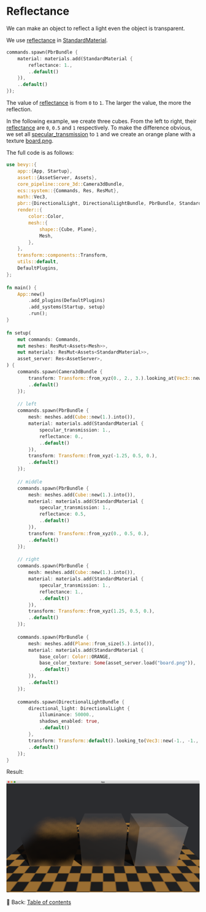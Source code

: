 # Reflectance

We can make an object to reflect a light even the object is transparent.

We use [reflectance](https://docs.rs/bevy/latest/bevy/pbr/struct.StandardMaterial.html#structfield.reflectance) in [StandardMaterial](https://docs.rs/bevy/latest/bevy/pbr/struct.StandardMaterial.html).

```rust
commands.spawn(PbrBundle {
    material: materials.add(StandardMaterial {
        reflectance: 1.,
        ..default()
    }),
    ..default()
});
```

The value of [reflectance](https://docs.rs/bevy/latest/bevy/pbr/struct.StandardMaterial.html#structfield.reflectance) is from `0` to `1`.
The larger the value, the more the reflection.

In the following example, we create three cubes.
From the left to right, their [reflectance](https://docs.rs/bevy/latest/bevy/pbr/struct.StandardMaterial.html#structfield.reflectance) are `0`, `0.5` and `1` respectively.
To make the difference obvious, we set all [specular_transmission](https://docs.rs/bevy/latest/bevy/pbr/struct.StandardMaterial.html#structfield.specular_transmission) to `1` and we create an orange plane with a texture [board.png](./pic/board.png).

The full code is as follows:

```rust
use bevy::{
    app::{App, Startup},
    asset::{AssetServer, Assets},
    core_pipeline::core_3d::Camera3dBundle,
    ecs::system::{Commands, Res, ResMut},
    math::Vec3,
    pbr::{DirectionalLight, DirectionalLightBundle, PbrBundle, StandardMaterial},
    render::{
        color::Color,
        mesh::{
            shape::{Cube, Plane},
            Mesh,
        },
    },
    transform::components::Transform,
    utils::default,
    DefaultPlugins,
};

fn main() {
    App::new()
        .add_plugins(DefaultPlugins)
        .add_systems(Startup, setup)
        .run();
}

fn setup(
    mut commands: Commands,
    mut meshes: ResMut<Assets<Mesh>>,
    mut materials: ResMut<Assets<StandardMaterial>>,
    asset_server: Res<AssetServer>,
) {
    commands.spawn(Camera3dBundle {
        transform: Transform::from_xyz(0., 2., 3.).looking_at(Vec3::new(0., 0.5, 0.), Vec3::Y),
        ..default()
    });

    // left
    commands.spawn(PbrBundle {
        mesh: meshes.add(Cube::new(1.).into()),
        material: materials.add(StandardMaterial {
            specular_transmission: 1.,
            reflectance: 0.,
            ..default()
        }),
        transform: Transform::from_xyz(-1.25, 0.5, 0.),
        ..default()
    });

    // middle
    commands.spawn(PbrBundle {
        mesh: meshes.add(Cube::new(1.).into()),
        material: materials.add(StandardMaterial {
            specular_transmission: 1.,
            reflectance: 0.5,
            ..default()
        }),
        transform: Transform::from_xyz(0., 0.5, 0.),
        ..default()
    });

    // right
    commands.spawn(PbrBundle {
        mesh: meshes.add(Cube::new(1.).into()),
        material: materials.add(StandardMaterial {
            specular_transmission: 1.,
            reflectance: 1.,
            ..default()
        }),
        transform: Transform::from_xyz(1.25, 0.5, 0.),
        ..default()
    });

    commands.spawn(PbrBundle {
        mesh: meshes.add(Plane::from_size(5.).into()),
        material: materials.add(StandardMaterial {
            base_color: Color::ORANGE,
            base_color_texture: Some(asset_server.load("board.png")),
            ..default()
        }),
        ..default()
    });

    commands.spawn(DirectionalLightBundle {
        directional_light: DirectionalLight {
            illuminance: 50000.,
            shadows_enabled: true,
            ..default()
        },
        transform: Transform::default().looking_to(Vec3::new(-1., -1., -1.), Vec3::Y),
        ..default()
    });
}
```

Result:

![Reflectance](./pic/reflectance.png)

<!-- :arrow_right:  Next:  -->

:blue_book: Back: [Table of contents](./../README.md)
